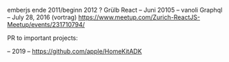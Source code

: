 emberjs ende 2011/beginn 2012 ? Grülb
React – Juni 20105 – vanoli
Graphql – July 28, 2016 (vortrag) https://www.meetup.com/Zurich-ReactJS-Meetup/events/231710794/



PR to important projects:

  – 2019 – https://github.com/apple/HomeKitADK
